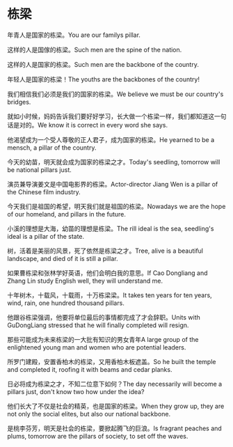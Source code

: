 # 栋梁

<p><span class="chinese">年青人是国家的栋梁。</span><span class="english">You are our familys pillar.</span></p>

<p><span class="chinese">这样的人是国傢的栋梁。</span><span class="english">Such men are the spine of the nation.</span></p>

<p><span class="chinese">这样的人是国家的栋梁。</span><span class="english">Such men are the backbone of the country.</span></p>

<p><span class="chinese">年轻人是国家的栋梁！</span><span class="english">The youths are the backbones of the country!</span></p>

<p><span class="chinese">我们相信我们必须是我们的国家的栋梁。</span><span class="english">We believe we must be our country's bridges.</span></p>

<p><span class="chinese">就如小时候，妈妈告诉我们要好好学习，长大做一个栋梁一样，我们都知道这一句话是对的。</span><span class="english">We know it is correct in every word she says.</span></p>

<p><span class="chinese">他渴望成为一个受人尊敬的正人君子，成为国家的栋梁。</span><span class="english">He yearned to be a mensch, a pillar of the country.</span></p>

<p><span class="chinese">今天的幼苗，明天就会成为国家的栋梁之才。</span><span class="english">Today's seedling, tomorrow will be national pillars just.</span></p>

<p><span class="chinese">演员兼导演姜文是中国电影界的栋梁。</span><span class="english">Actor-director Jiang Wen is a pillar of the Chinese film industry.</span></p>

<p><span class="chinese">今天我们是祖国的希望，明天我们就是祖国的栋梁。</span><span class="english">Nowadays we are the hope of our homeland, and pillars in the future.</span></p>

<p><span class="chinese">小溪的理想是大海，幼苗的理想是栋梁。</span><span class="english">The rill ideal is the sea, seedling's ideal is a pillar of the state.</span></p>

<p><span class="chinese">树，活着是美丽的风景，死了依然是栋梁之才。</span><span class="english">Tree, alive is a beautiful landscape, and died of it is still a pillar.</span></p>

<p><span class="chinese">如果曹栋梁和张林学好英语，他们会明白我的意思。</span><span class="english">If Cao Dongliang and Zhang Lin study English well, they will understand me.</span></p>

<p><span class="chinese">十年树木，十载风，十载雨，十万栋梁梁。</span><span class="english">It takes ten years for ten years, wind, rain, one hundred thousand pillars.</span></p>

<p><span class="chinese">他跟谷栋梁强调，他要将单位最后的事情都完成了才会辞职。</span><span class="english">Units with GuDongLiang stressed that he will finally completed will resign.</span></p>

<p><span class="chinese">那些可能成为未来栋梁的一大批有知识的男女青年</span><span class="english">A large group of the enlightened young man and women who are potential leaders.</span></p>

<p><span class="chinese">所罗门建殿，安置香柏木的栋梁，又用香柏木板遮盖。</span><span class="english">So he built the temple and completed it, roofing it with beams and cedar planks.</span></p>

<p><span class="chinese">日必将成为栋梁之才，不知二位意下如何？</span><span class="english">The day necessarily will become a pillars just, don't know two how under the idea?</span></p>

<p><span class="chinese">他们长大了不仅是社会的精英，也是国家的栋梁。</span><span class="english">When they grow up, they are not only the social elites, but also our national backbone.</span></p>

<p><span class="chinese">是桃李芬芳，明天是社会的栋梁，要掀起腾飞的巨浪。</span><span class="english">Is fragrant peaches and plums, tomorrow are the pillars of society, to set off the waves.</span></p>

